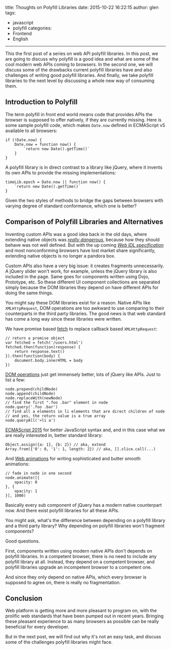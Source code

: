 title: Thoughts on Polyfill Libraries
date: 2015-10-22 16:22:15
author: glen
tags:
- javascript
- polyfill
categories:
- Frontend
- English
---

This the first post of a series on web API polyfill libraries. In this post, we are going to discuss why polyfill is a good idea and what are some of the cool modern web APIs coming to browsers. In the second one, we will discuss some of the drawbacks current polyfill libraries have and also challenges of writing good polyfill libraries. And finally, we take polyfill libraries to the next level by discussing a whole new way of consuming them.

## Introduction to Polyfill

The term polyfill in front end world means code that provides APIs the browser is supposed to offer natively, if they are currently missing. Here is some sample polyfill code, which makes `Date.now` defined in ECMAScript v5 available to all browsers:

```
if (!Date.now) {
    Date.now = function now() {
        `return new Date().getTime()`
    }
}
```

A polyfill library is in direct contrast to a library like jQuery, where it invents its own APIs to provide the missing implementations:

```
timeLib.epoch = Date.now || function now() {
    `return new Date().getTime()`
}
```

Given the two styles of methods to bridge the gaps between browsers with varying degree of standard conformance, which one is better?

<!-- more -->

## Comparison of Polyfill Libraries and Alternatives

Inventing custom APIs was a good idea back in the old days, where extending native objects was [_really dangerous_](http://perfectionkills.com/whats-wrong-with-extending-the-dom/), because how they should behave was not well defined. But with the up coming [_Web IDL specification_](http://www.w3.org/TR/WebIDL/) and most nonconforming browsers have lost market share significantly, extending native objects is no longer a pandora box.

Custom APIs also have a very big issue: it creates fragments unnecessarily. A jQuery slider won't work, for example, unless the jQuery library is also included in the page. Same goes for components written using Dojo, Prototype, etc. So these different UI component collections are separated simply because the DOM libraries they depend on have different APIs for doing the same things.

You might say these DOM libraries exist for a reason. Native APIs like `XMLHttpRequest`, DOM operations are too awkward to use comparing to their counterparts in the third party libraries. The good news is that web standard has come a long way since these libraries were written.

We have promise based [fetch](https://fetch.spec.whatwg.org/) to replace callback based `XMLHttpRequest`:

```
// return a promise object
var fetched = fetch('/users.html')
fetched.then(function(response) {
    return response.text()
}).then(function(body) {
    document.body.innerHTML = body
})
```

[DOM operations](https://dom.spec.whatwg.org/) just get immensely better, lots of jQuery like APIs. Just to list a few:

```
node.prepend(childNode)
node.append(childNode)
node.replaceWith(newNode)
// find the first ".foo .bar" element in node
node.query('.foo .bar')
// find all a elements in li elements that are direct children of node
// and yes, the return value is a true array
node.queryAll('>li a')
```

[ECMAScript 2015](http://www.ecma-international.org/ecma-262/6.0/index.html#sec-properties-of-the-promise-prototype-object) for better JavaScript syntax and, and in this case what we are really interested in, better standard library:

```
Object.assign({a: 1}, {b: 2}) // aka, extend
Array.from({'0': 0, '1': 1, length: 2}) // aka, [].slice.call(...)
```

And [Web animations](http://www.w3.org/TR/web-animations/) for writing sophisticated and butter smooth animations:

```
// fade in node in one second
node.animate([{
    opacity: 0
}, {
    opacity: 1
}], 1000)
```

 Basically every sub component of jQuery has a modern native counterpart now. And there exist polyfill libraries for all these APIs.

You might ask, what's the difference between depending on a polyfill library and a third party library? Why depending on polyfill libraries won't fragment components?

Good questions.

First, components written using modern native APIs don't depends on polyfill libraries. In a competent browser, there is no need to include any polyfill library at all. Instead, they depend on a competent browser, and polyfill libraries upgrade an incompetent browser to a competent one.

And since they only depend on native APIs, which every browser is supposed to agree on, there is really no fragmentation.

## Conclusion

Web platform is getting more and more pleasant to program on, with the prolific web standards that have been pumped out in recent years. Bringing these pleasant experience to as many browsers as possible can be really beneficial for every developer.

But in the next post, we will find out why it's not an easy task, and discuss some of the challenges polyfill libraries might face.
